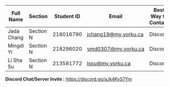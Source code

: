 | Full Name |Section | Student ID | Email | Best Way to Contact | Discord Username |
|-----------|--------|------------|-------|---------------------|------------------|
| Jada Chang |Section N | 218016790 | jchang19@my.yorku.ca | Discord | amazo |
| Mingdi Yi | Section N | 218296020 | ymd0307@my.yorku.ca | Discord | carelessd |
| Li Sha Su | Section N | 213581772 | lssu@my.yorku.ca | Discord | ll1_ |

**Discord Chat/Server Invite :** https://discord.gg/aJk4KvS7Ym